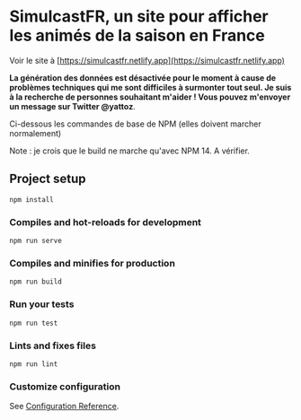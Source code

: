 # SimulcastFR, un site pour afficher les animés de la saison en France

Voir le site à [https://simulcastfr.netlify.app](https://simulcastfr.netlify.app)

**La génération des données est désactivée pour le moment à cause de problèmes techniques qui me sont difficiles à surmonter tout seul. Je suis à la recherche de personnes souhaitant m'aider ! Vous pouvez m'envoyer un message sur Twitter @yattoz**.


Ci-dessous les commandes de base de NPM (elles doivent marcher normalement)

Note : je crois que le build ne marche qu'avec NPM 14. A vérifier.

## Project setup
```
npm install
```

### Compiles and hot-reloads for development
```
npm run serve
```

### Compiles and minifies for production
```
npm run build
```

### Run your tests
```
npm run test
```

### Lints and fixes files
```
npm run lint
```

### Customize configuration
See [Configuration Reference](https://cli.vuejs.org/config/).
